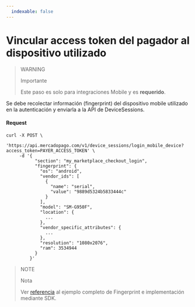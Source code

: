 ```yaml
---
  indexable: false
---
```


# Vincular access token del pagador al dispositivo utilizado

> WARNING
>
> Importante
>
> Este paso es solo para integraciones Mobile y es **requerido**.

Se debe recolectar información (fingerprint) del dispositivo mobile utilizado en la autenticación y enviarla a la API de DeviceSessions.

#### Request
```curl
curl -X POST \
     'https://api.mercadopago.com/v1/device_sessions/login_mobile_device?access_token=PAYER_ACCESS_TOKEN' \
     -d '{
           "section": "my_marketplace_checkout_login",
           "fingerprint": {
             "os": "android",
             "vendor_ids": [
               {
                 "name": "serial",
                 "value": "9889d5324b5833444c"
               }
             ],
             "model": "SM-G950F",
             "location": {
               ...
             },
             "vendor_specific_attributes": {
               ...
             },
             "resolution": "1080x2076",
             "ram": 3534944
           }
         }'
```

> NOTE
> 
> Nota
> 
> Ver [referencia](https://www.mercadopago.com.ar/developers/es/guides/payments/advanced-payments/wallet-fingerprint-sample) al ejemplo completo de Fingerprint e implementación mediante SDK. 